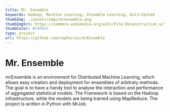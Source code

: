 ```yaml
---
title: Mr. Ensemble
keywords: Hadoop, Machine Learning, Ensemble Learning, Dsitributed 
thumbImg: ./assets/imgs/mrensemble.png
thumbImgSrc: https://commons.wikimedia.org/wiki/File:Reconstruction_with_eigenfaces.jpg
thumbColor: #F4F6F3
type: project
url: https://github.com/xapharius/mrEnsemble
---
```


# Mr. Ensemble

mrEnsemble is an environment for Distributed Machine Learning, which allows easy creation and deployment for ensembles of arbitraty methods. The goal is to have a handy tool to analyse the interaction and performance of aggregated statistical models. The Framework is based on the Hadoop infrastructure, while the models are being trained using MapReduce. The project is written in Python with MrJob.